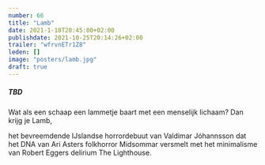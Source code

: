 ```yaml
---
number: 66
title: "Lamb"
date: 2021-1-10T20:45:00+02:00
publishdate: 2021-10-25T20:14:26+02:00
trailer: "wfrvnETr1Z8"
leden: [] 
image: "posters/lamb.jpg"
draft: true
---
```


##### TBD

Wat als een schaap een lammetje baart met een menselijk lichaam?
Dan krijg je Lamb,
<!--more-->
het bevreemdende IJslandse horrordebuut van Valdimar Jóhannsson
dat het DNA van Ari Asters folkhorror Midsommar versmelt met
het minimalisme van Robert Eggers delirium The Lighthouse.
